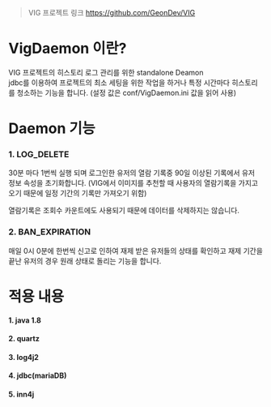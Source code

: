 > VIG 프로젝트 링크
https://github.com/GeonDev/VIG

# VigDaemon 이란?
VIG 프로젝트의 히스토리 로그 관리를 위한 standalone Deamon
</br>
jdbc를 이용하여 프로젝트의 최소 세팅을 위한 작업을 하거나
특정 시간마다 히스토리를 청소하는 기능을 합니다.
(설정 값은 conf/VigDaemon.ini 값을 읽어 사용)

# Daemon 기능
### 1. LOG_DELETE
30분 마다 1번씩 실행 되며 로그인한 유저의 열람 기록중 90일 이상된 기록에서 유저 정보 속성을 초기화합니다.
(VIG에서 이미지를 추천할 때 사용자의 열람기록을 가지고 오기 때문에 일정 기간의 기록만 가져오기 위함)

열람기록은 조회수 카운트에도 사용되기 때문에 데이터를 삭제하지는 않습니다.

### 2. BAN_EXPIRATION
매일 0시 0분에 한번씩 신고로 인하여 재제 받은 유저들의 상태를 확인하고 재제 기간을 끝난 유저의 경우
원래 상태로 돌리는 기능을 합니다.

# 적용 내용
#### 1. java 1.8
#### 2. quartz
#### 3. log4j2
#### 4. jdbc(mariaDB)
#### 5. inn4j

